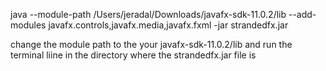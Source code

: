 java --module-path /Users/jeradal/Downloads/javafx-sdk-11.0.2/lib --add-modules javafx.controls,javafx.media,javafx.fxml -jar strandedfx.jar

change the module path to the your javafx-sdk-11.0.2/lib  and run the terminal liine in the directory where the strandedfx.jar file is
